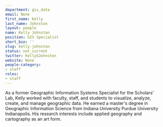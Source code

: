 ```yaml
---
department: gis_data
email: None
first_name: Kelly
last_name: Johnston
layout: people
name: Kelly Johnston
position: GIS Specialist
short_bio: ''
slug: kelly-johnston
status: not_current
twitter: KellyGJohnston
website: None
people-category:
- staff
roles:
- staff
---
```


As a former Geographic Information Systems Specialist for the Scholars' Lab, Kelly worked with faculty, staff, and students to visualize, analyze, create, and manage geographic data. He earned a master's degree in Geographic Information Science from Indiana University Purdue University Indianapolis. His research interests include applied geography and cartography as an art form.
